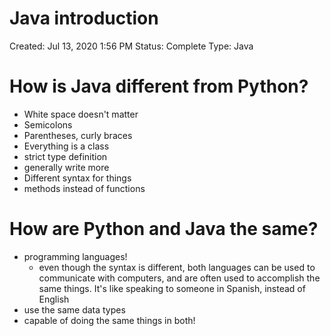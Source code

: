 # Java introduction

Created: Jul 13, 2020 1:56 PM
Status: Complete
Type: Java

# How is Java different from Python?

- White space doesn't matter
- Semicolons
- Parentheses, curly braces
- Everything is a class
- strict type definition
- generally write more
- Different syntax for things
- methods instead of functions

# How are Python and Java the same?

- programming languages!
    - even though the syntax is different, both languages can be used to communicate with computers, and are often used to accomplish the same things. It's like speaking to someone in Spanish, instead of English
- use the same data types
- capable of doing the same things in both!